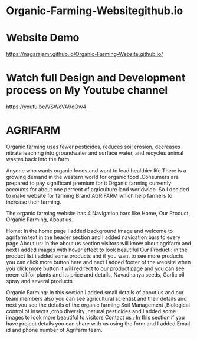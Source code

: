 # Organic-Farming-Websitegithub.io
# Website Demo
https://nagarajamr.github.io/Organic-Farming-Website.github.io/
# Watch full Design and Development process on My Youtube channel 
https://youtu.be/VSWoVA9dOw4

# AGRIFARM
Organic farming uses fewer pesticides, reduces soil erosion, decreases nitrate leaching into groundwater and surface water, and recycles animal wastes back into the farm.

Anyone who wants organic foods and want to lead healthier life.There is a growing demand in the western world for organic food .Consumers are prepared to pay significant premium for it 
Organic farming currently accounts for about one percent of agriculture land worldwide.
So I decided to make website for farming Brand AGRIFARM which help  farmers to increase their farming.

The organic farming website has 4 Navigation bars like Home, Our Product, Organic Farming, About us.

Home: In the home page I added background image and welcome to agrifarm text in the header section
and I added navigation bars to every page 
About us: In the about us section visitors will know about agrifarm and next I added images with hover effect to look beautiful
Our Product : in the product list i added some products and if you want to see more products you can click more button here and next I added footer of the website when you click more button it will redirect to our product page  and you can see neem oil for plants and its price and details, Navadhanya seeds, Garlic oil  spray and several products 

Organic Farming:  In this section I added small details of about us and our team members also you can see agricultural scientist and their details and next you see the details of the organic farming  Soil Management ,Biological control of insects ,crop diversity ,natural pesticides and I added some images to look more beautiful to visitors
Contact us : In this section if you have project details you can share with us using the form and I added Email id and phone number of Agrifarm team.
